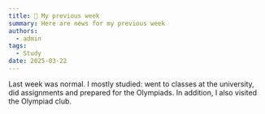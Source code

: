 ```yaml
---
title: 🌟 My previous week
summary: Here are news for my previous week
authors:
  - admin
tags:
  - Study
date: 2025-03-22
---
```


Last week was normal. I mostly studied: went to classes at the university, did assignments and prepared for the Olympiads. In addition, I also visited the Olympiad club.
